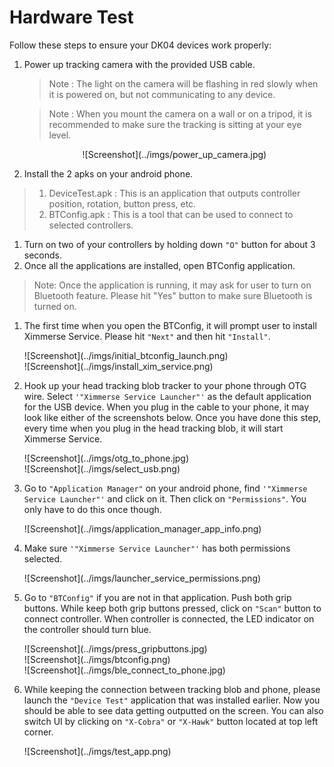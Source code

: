 # Hardware Test
Follow these steps to ensure your DK04 devices work properly:

1. Power up tracking camera with the provided USB cable.

    >Note : The light on the camera will be flashing in red slowly when it is powered on, but not communicating to any device.

    >Note : When you mount the camera on a wall or on a tripod, it is recommended to make sure the tracking is sitting at your eye level.


    <div align = center>
    ![Screenshot](../imgs/power_up_camera.jpg)
    </div>

1. Install the 2 apks on your android phone.
>1. DeviceTest.apk : This is an application that outputs controller position, rotation, button press, etc.
>1. BTConfig.apk : This is a tool that can be used to connect to selected controllers.


1. Turn on two of your controllers by holding down ``"O"`` button for about 3 seconds.
1. Once all the applications are installed, open BTConfig application.
  >Note: Once the application is running, it may ask for user to turn on Bluetooth feature. Please hit "Yes" button to make sure Bluetooth is turned on.

1. The first time when you open the BTConfig, it will prompt user to install Ximmerse Service. Please hit ``"Next"`` and then hit ``"Install"``.
    <div style="width:500px;" >
    ![Screenshot](../imgs/initial_btconfig_launch.png)
    </div>
    <div style="width:500px;" >
    ![Screenshot](../imgs/install_xim_service.png)
    </div>

1. Hook up your head tracking blob tracker to your phone through OTG wire. Select ``'"Ximmerse Service Launcher"'`` as the default application for the USB device. When you plug in the cable to your phone, it may look like either of the screenshots below. Once you have done this step, every time when you plug in the head tracking blob, it will start Ximmerse Service.

    <div style="width:500px;" >
    ![Screenshot](../imgs/otg_to_phone.jpg)
    </div>
    <div style="width:500px;" >
    ![Screenshot](../imgs/select_usb.png)
    </div>

1. Go to ``"Application Manager"`` on your android phone, find ``'"Ximmerse Service Launcher"'`` and click on it. Then click on ``"Permissions"``. You only have to do this once though.

    <div style="width:500px;" >
    ![Screenshot](../imgs/application_manager_app_info.png)
    </div>


1. Make sure ``'"Ximmerse Service Launcher"'`` has both permissions selected.

    <div style="width:500px;" >
    ![Screenshot](../imgs/launcher_service_permissions.png)
    </div>

1. Go to ``"BTConfig"`` if you are not in that application. Push both grip buttons. While keep both grip buttons pressed, click on ``"Scan"`` button to connect controller. When controller is connected, the LED indicator on the controller should turn blue.
    <div style="width:500px;" >
    ![Screenshot](../imgs/press_gripbuttons.jpg)
    </div>
    <div style="width:500px;" >
    ![Screenshot](../imgs/btconfig.png)
    </div>
    <div style="width:500px;" >
    ![Screenshot](../imgs/ble_connect_to_phone.jpg)
    </div>

1. While keeping the connection between tracking blob and phone, please launch the ``"Device Test"`` application that was installed earlier. Now you should be able to see data getting outputted on the screen. You can also switch UI by clicking on ``"X-Cobra"`` or ``"X-Hawk"`` button located at top left corner.
    <div style="width:500px;" >
    ![Screenshot](../imgs/test_app.png)
    </div>
